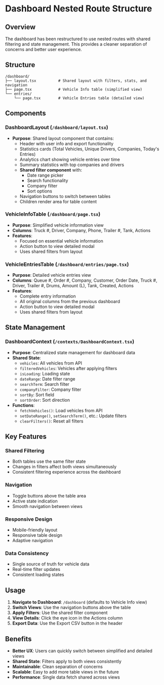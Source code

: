 # Dashboard Nested Route Structure

## Overview

The dashboard has been restructured to use nested routes with shared filtering and state management. This provides a cleaner separation of concerns and better user experience.

## Structure

```
/dashboard/
├── layout.tsx          # Shared layout with filters, stats, and navigation
├── page.tsx            # Vehicle Info table (simplified view)
└── entries/
    └── page.tsx        # Vehicle Entries table (detailed view)
```

## Components

### DashboardLayout (`/dashboard/layout.tsx`)

- **Purpose**: Shared layout component that contains:
  - Header with user info and export functionality
  - Statistics cards (Total Vehicles, Unique Drivers, Companies, Today's Entries)
  - Analytics chart showing vehicle entries over time
  - Summary statistics with top companies and drivers
  - **Shared filter component** with:
    - Date range picker
    - Search functionality
    - Company filter
    - Sort options
  - Navigation buttons to switch between tables
  - Children render area for table content

### VehicleInfoTable (`/dashboard/page.tsx`)

- **Purpose**: Simplified vehicle information view
- **Columns**: Truck #, Driver, Company, Phone, Trailer #, Tank, Actions
- **Features**:
  - Focused on essential vehicle information
  - Action button to view detailed modal
  - Uses shared filters from layout

### VehicleEntriesTable (`/dashboard/entries/page.tsx`)

- **Purpose**: Detailed vehicle entries view
- **Columns**: Queue #, Order #, Company, Customer, Order Date, Truck #, Driver, Trailer #, Drums, Amount (L), Tank, Created, Actions
- **Features**:
  - Complete entry information
  - All original columns from the previous dashboard
  - Action button to view detailed modal
  - Uses shared filters from layout

## State Management

### DashboardContext (`/contexts/DashboardContext.tsx`)

- **Purpose**: Centralized state management for dashboard data
- **Shared State**:
  - `vehicles`: All vehicles from API
  - `filteredVehicles`: Vehicles after applying filters
  - `isLoading`: Loading state
  - `dateRange`: Date filter range
  - `searchTerm`: Search filter
  - `companyFilter`: Company filter
  - `sortBy`: Sort field
  - `sortOrder`: Sort direction
- **Functions**:
  - `fetchVehicles()`: Load vehicles from API
  - `setDateRange()`, `setSearchTerm()`, etc.: Update filters
  - `clearFilters()`: Reset all filters

## Key Features

### Shared Filtering

- Both tables use the same filter state
- Changes in filters affect both views simultaneously
- Consistent filtering experience across the dashboard

### Navigation

- Toggle buttons above the table area
- Active state indication
- Smooth navigation between views

### Responsive Design

- Mobile-friendly layout
- Responsive table design
- Adaptive navigation

### Data Consistency

- Single source of truth for vehicle data
- Real-time filter updates
- Consistent loading states

## Usage

1. **Navigate to Dashboard**: `/dashboard` (defaults to Vehicle Info view)
2. **Switch Views**: Use the navigation buttons above the table
3. **Apply Filters**: Use the shared filter component
4. **View Details**: Click the eye icon in the Actions column
5. **Export Data**: Use the Export CSV button in the header

## Benefits

- **Better UX**: Users can quickly switch between simplified and detailed views
- **Shared State**: Filters apply to both views consistently
- **Maintainable**: Clean separation of concerns
- **Scalable**: Easy to add more table views in the future
- **Performance**: Single data fetch shared across views
